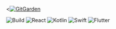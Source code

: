 

<[![GitGarden](https://gitgarden.marshallku.dev/?user_name=Blossornn)](https://github.com/marshallku/gitgarden)
<!--![gitblock version](profile-3d-contrib/profile-gitblock.svg)-->
<!--![night rainbow version](profile-3d-contrib/profile-night-rainbow.svg)-->
<!--![green version](profile-3d-contrib/profile-green.svg)-->
<!--![night version](profile-3d-contrib/profile-night-view.svg)-->


  ![Build](https://github.com/octocat/Hello-World/actions/workflows/ci.yml/badge.svg)
  ![React](https://img.shields.io/badge/React-61DAFB?style=flat&logo=react&logoColor=black)
  ![Kotlin](https://img.shields.io/badge/Kotlin-7F52FF?style=flat&logo=kotlin&logoColor=white)
  ![Swift](https://img.shields.io/badge/Swift-FA7343?style=flat&logo=swift&logoColor=white)
  ![Flutter](https://img.shields.io/badge/Flutter-02569B?style=flat&logo=flutter&logoColor=white)
 
